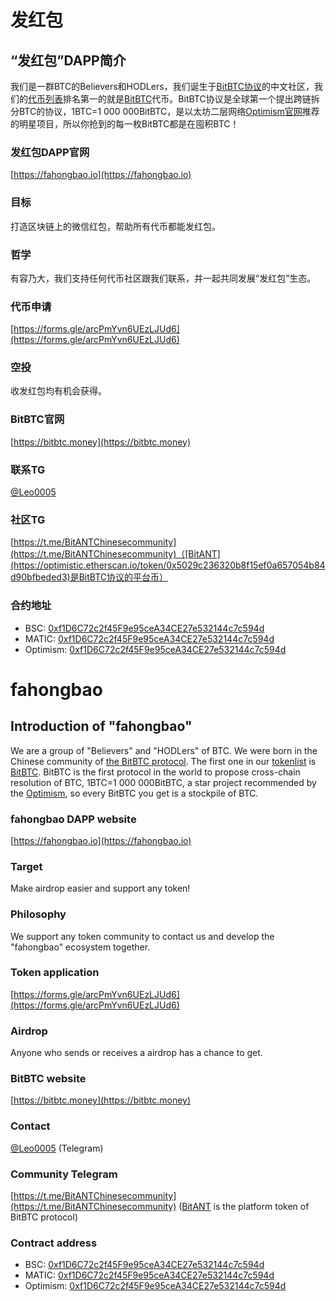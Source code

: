 # 发红包

## “发红包”DAPP简介
我们是一群BTC的Believers和HODLers，我们诞生于[BitBTC协议](https://bitbtc.money/docs/BitBTC-Whitepaper.pdf)的中文社区，我们的[代币列表](https://fahongbao.io/tokenlist.json)排名第一的就是[BitBTC](https://optimistic.etherscan.io/token/0xc98b98d17435aa00830c87ea02474c5007e1f272)代币。BitBTC协议是全球第一个提出跨链拆分BTC的协议，1BTC=1 000 000BitBTC，是以太坊二层网络[Optimism官网](https://www.optimism.io/apps/defi)推荐的明星项目，所以你抢到的每一枚BitBTC都是在囤积BTC！

### 发红包DAPP官网
[https://fahongbao.io](https://fahongbao.io)

### 目标
打造区块链上的微信红包，帮助所有代币都能发红包。

### 哲学
有容乃大，我们支持任何代币社区跟我们联系，并一起共同发展“发红包”生态。

### 代币申请
[https://forms.gle/arcPmYvn6UEzLJUd6](https://forms.gle/arcPmYvn6UEzLJUd6)

### 空投
收发红包均有机会获得。

### BitBTC官网
[https://bitbtc.money](https://bitbtc.money)

### 联系TG
[@Leo0005](https://t.me/Leo0005)

### 社区TG
[https://t.me/BitANTChinesecommunity](https://t.me/BitANTChinesecommunity)（[BitANT](https://optimistic.etherscan.io/token/0x5029c236320b8f15ef0a657054b84d90bfbeded3)是BitBTC协议的平台币）

### 合约地址
- BSC: [0xf1D6C72c2f45F9e95ceA34CE27e532144c7c594d](https://www.bscscan.com/address/0xf1D6C72c2f45F9e95ceA34CE27e532144c7c594d)
- MATIC: [0xf1D6C72c2f45F9e95ceA34CE27e532144c7c594d](https://polygonscan.com/address/0xf1D6C72c2f45F9e95ceA34CE27e532144c7c594d)
- Optimism: [0xf1D6C72c2f45F9e95ceA34CE27e532144c7c594d](https://optimistic.etherscan.io/address/0xf1D6C72c2f45F9e95ceA34CE27e532144c7c594d)

# fahongbao

## Introduction of "fahongbao"
We are a group of "Believers" and "HODLers" of BTC. We were born in the Chinese community of [the BitBTC protocol](https://bitbtc.money/docs/BitBTC-Whitepaper.pdf). The first one in our [tokenlist](https://fahongbao.io/tokenlist.json) is [BitBTC](https://optimistic.etherscan.io/token/0xc98b98d17435aa00830c87ea02474c5007e1f272). BitBTC is the first protocol in the world to propose cross-chain resolution of BTC, 1BTC=1 000 000BitBTC, a star project recommended by the [Optimism](https://www.optimism.io/apps/defi), so every BitBTC you get is a stockpile of BTC.

### fahongbao DAPP website
[https://fahongbao.io](https://fahongbao.io)

### Target
Make airdrop easier and support any token!

### Philosophy
We support any token community to contact us and develop the "fahongbao" ecosystem together.

### Token application
[https://forms.gle/arcPmYvn6UEzLJUd6](https://forms.gle/arcPmYvn6UEzLJUd6)

### Airdrop
Anyone who sends or receives a airdrop has a chance to get.

### BitBTC website
[https://bitbtc.money](https://bitbtc.money)

### Contact
[@Leo0005](https://t.me/Leo0005) (Telegram)

### Community Telegram
[https://t.me/BitANTChinesecommunity](https://t.me/BitANTChinesecommunity) ([BitANT](https://optimistic.etherscan.io/token/0x5029c236320b8f15ef0a657054b84d90bfbeded3) is the platform token of BitBTC protocol)</p>

### Contract address
- BSC: [0xf1D6C72c2f45F9e95ceA34CE27e532144c7c594d](https://www.bscscan.com/address/0xf1D6C72c2f45F9e95ceA34CE27e532144c7c594d)
- MATIC: [0xf1D6C72c2f45F9e95ceA34CE27e532144c7c594d](https://polygonscan.com/address/0xf1D6C72c2f45F9e95ceA34CE27e532144c7c594d)
- Optimism: [0xf1D6C72c2f45F9e95ceA34CE27e532144c7c594d](https://optimistic.etherscan.io/address/0xf1D6C72c2f45F9e95ceA34CE27e532144c7c594d)